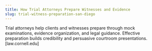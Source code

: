 ```yaml
---
title: How Trial Attorneys Prepare Witnesses and Evidence
slug: trial-witness-preparation-san-diego
---
```


Trial attorneys help clients and witnesses prepare through mock examinations, evidence organization, and legal guidance. Effective preparation builds credibility and persuasive courtroom presentations.[law.cornell.edu]